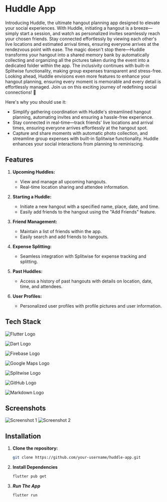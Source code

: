 # Huddle App

Introducing Huddle, the ultimate hangout planning app designed to elevate your social experiences. With Huddle, initiating a hangout is a breeze—simply start a session, and watch as personalized invites seamlessly reach your chosen friends. Stay connected effortlessly by viewing each other's live locations and estimated arrival times, ensuring everyone arrives at the rendezvous point with ease. The magic doesn't stop there—Huddle transforms your hangout into a shared memory bank by automatically collecting and organizing all the pictures taken during the event into a dedicated folder within the app. The inclusivity continues with built-in Splitwise functionality, making group expenses transparent and stress-free. Looking ahead, Huddle envisions even more features to enhance your hangout planning, ensuring every moment is memorable and every detail is effortlessly managed. Join us on this exciting journey of redefining social connections! 🚀

Here's why you should use it:
   - Simplify gathering coordination with Huddle's streamlined hangout planning, automating invites and ensuring a hassle-free experience.
   - Stay connected in real-time—track friends' live locations and arrival times, ensuring everyone arrives effortlessly at the hangout spot.
   -  Capture and share moments with automatic photo collection, and streamline group expenses with built-in Splitwise functionality. Huddle enhances your social interactions from planning to reminiscing.

## Features

1. **Upcoming Huddles:**
   - View and manage all upcoming hangouts.
   - Real-time location sharing and attendee information.

2. **Starting a Huddle:**
   - Initiate a new hangout with a specified name, place, date, and time.
   - Easily add friends to the hangout using the "Add Friends" feature.

3. **Friend Management:**
   - Maintain a list of friends within the app.
   - Easily search and add friends to hangouts.

4. **Expense Splitting:**
   - Seamless integration with Splitwise for expense tracking and splitting.

5. **Past Huddles:**
   - Access a history of past hangouts with details on location, date, time, and attendees.

6. **User Profiles:**
   - Personalized user profiles with profile pictures and user information.
  
## Tech Stack
  ![Flutter Logo](https://img.shields.io/badge/Flutter-02569B?style=for-the-badge&logo=flutter&logoColor=white)
  
  ![Dart Logo](https://img.shields.io/badge/Visual_Studio_Code-0078D4?style=for-the-badge&logo=visual%20studio%20code&logoColor=white)

  ![Firebase Logo](https://img.shields.io/badge/Adobe%20XD-470137?style=for-the-badge&logo=Adobe%20XD&logoColor=#FF61F6)

  ![Google Maps Logo](https://img.shields.io/badge/Firebase-039BE5?style=for-the-badge&logo=Firebase&logoColor=white)

  ![Splitwise Logo](https://img.shields.io/badge/Google_Cloud-4285F4?style=for-the-badge&logo=google-cloud&logoColor=white)

  ![GitHub Logo](https://img.shields.io/badge/Material--UI-0081CB?style=for-the-badge&logo=material-ui&logoColor=white)

  ![Markdown Logo](https://img.shields.io/badge/Dart-0175C2?style=for-the-badge&logo=dart&logoColor=white)


## Screenshots

![Screenshot 1](path/to/screenshot1.png)
![Screenshot 2](path/to/screenshot2.png)
<!-- Add more screenshots as needed -->

## Installation

1. **Clone the repository:**

   ```bash
   git clone https://github.com/your-username/huddle-app.git

2. **Install Dependencies**

   ```bash
   flutter pub get

3. ***Run The App***

   ```bash
   flutter run
